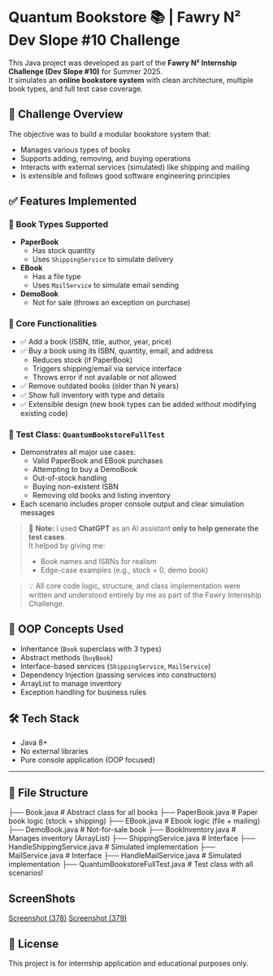 # Quantum Bookstore 📚 | Fawry N² Dev Slope #10 Challenge

This Java project was developed as part of the **Fawry N² Internship Challenge (Dev Slope #10)** for Summer 2025.  
It simulates an **online bookstore system** with clean architecture, multiple book types, and full test case coverage.

## 💼 Challenge Overview
The objective was to build a modular bookstore system that:
- Manages various types of books
- Supports adding, removing, and buying operations
- Interacts with external services (simulated) like shipping and mailing
- Is extensible and follows good software engineering principles

## ✅ Features Implemented

### 📘 Book Types Supported
- **PaperBook**
  - Has stock quantity
  - Uses `ShippingService` to simulate delivery
- **EBook**
  - Has a file type
  - Uses `MailService` to simulate email sending
- **DemoBook**
  - Not for sale (throws an exception on purchase)

### 🔄 Core Functionalities
- ✅ Add a book (ISBN, title, author, year, price)
- ✅ Buy a book using its ISBN, quantity, email, and address
  - Reduces stock (if PaperBook)
  - Triggers shipping/email via service interface
  - Throws error if not available or not allowed
- ✅ Remove outdated books (older than N years)
- ✅ Show full inventory with type and details
- ✅ Extensible design (new book types can be added without modifying existing code)

### 🧪 Test Class: `QuantumBookstoreFullTest`
- Demonstrates all major use cases:
  - Valid PaperBook and EBook purchases
  - Attempting to buy a DemoBook
  - Out-of-stock handling
  - Buying non-existent ISBN
  - Removing old books and listing inventory
- Each scenario includes proper console output and clear simulation messages

> 🧠 **Note:** I used **ChatGPT** as an AI assistant **only to help generate the test cases**.  
> It helped by giving me:
> - Book names and ISBNs for realism
> - Edge-case examples (e.g., stock = 0, demo book)

> 💡 All core code logic, structure, and class implementation were written and understood entirely by me as part of the Fawry Internship Challenge.

## 🧠 OOP Concepts Used
- Inheritance (`Book` superclass with 3 types)
- Abstract methods (`buyBook`)
- Interface-based services (`ShippingService`, `MailService`)
- Dependency Injection (passing services into constructors)
- ArrayList to manage inventory
- Exception handling for business rules

## 🛠 Tech Stack
- Java 8+
- No external libraries
- Pure console application (OOP focused)

---

## 📂 File Structure
├── Book.java # Abstract class for all books
├── PaperBook.java # Paper book logic (stock + shipping)
├── EBook.java # Ebook logic (file + mailing)
├── DemoBook.java # Not-for-sale book
├── BookInventory.java # Manages inventory (ArrayList)
├── ShippingService.java # Interface
├── HandleShippingService.java # Simulated implementation
├── MailService.java # Interface
├── HandleMailService.java # Simulated implementation
├── QuantumBookstoreFullTest.java # Test class with all scenarios!
## ScreenShots
[Screenshot (378)](https://github.com/user-attachments/assets/0dffdc02-dc89-48e8-a586-c2eb6766b141)
[Screenshot (379)](https://github.com/user-attachments/assets/e954f646-c11e-4dd7-9c49-8ed0405d1f4c)

## 📌 License
This project is for internship application and educational purposes only.

